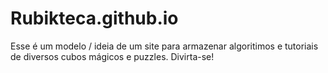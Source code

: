 # Rubikteca.github.io

Esse é um modelo / ideia de um site para armazenar algoritimos e tutoriais de diversos cubos mágicos e puzzles.
Divirta-se!
